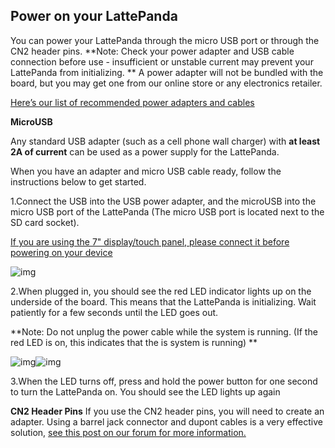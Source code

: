 ## Power on your LattePanda

You can power your LattePanda through the micro USB port or through the CN2 header pins.
**Note: Check your power adapter and USB cable connection before use - insufficient or unstable current may prevent your LattePanda from initializing. **
A power adapter will not be bundled with the board, but you may get one from our online store or any electronics retailer.

[Here’s our list of recommended power adapters and cables](http://www.lattepanda.com/docs/#Common_adapter_and_usb_cable_recommend) 

**MicroUSB**

Any standard USB adapter (such as a cell phone wall charger) with **at least 2A of current** can be used as a power supply for the LattePanda. 

When you have an adapter and micro USB cable ready, follow the instructions below to get started. 

1.Connect the USB into the USB power adapter, and the microUSB into the micro USB port of the LattePanda (The micro USB port is located next to the SD card socket).

[If you are using the 7" display/touch panel, please connect it before powering on your device](http://www.lattepanda.com/docs/#Connect_With_7“_Display_And_Touch_Panel_Overlay)

![img](http://www.lattepanda.com/wp-content/uploads/2016/05/plug-USB.jpg) 

2.When plugged in, you should see the red LED indicator lights up on the underside of the board. This means that the LattePanda is initializing. Wait patiently for a few seconds until the LED goes out.

**Note: Do not unplug the power cable while the system is running. (If the red LED is on, this indicates that the is system is running) **

![img](http://www.lattepanda.com/wp-content/uploads/2016/05/6W4A0109.jpg)![img](http://www.lattepanda.com/wp-content/uploads/2016/05/6W4A0106.jpg)

3.When the LED turns off, press and hold the power button for one second to turn the LattePanda on. You should see the LED lights up again 

**CN2 Header Pins**
If you use the CN2 header pins, you will need to create an adapter. Using a barrel jack connector and dupont cables is a very effective solution, [see this post on our forum for more information.](http://www.lattepanda.com/forum/viewtopic.php?f=10&t=797) 